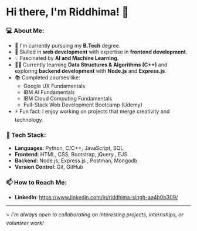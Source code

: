 # Hi there, I'm Riddhima! 👋

### 💻 About Me:
- 🌱 I'm currently pursuing my **B.Tech** degree.
- 🎨 Skilled in **web development** with expertise in **frontend development**.
- 💡 Fascinated by **AI and Machine Learning**.
- 👩‍💻 Currently learning **Data Structures & Algorithms (C++)** and exploring **backend development** with **Node.js** and **Express.js**.
- 📚 Completed courses like:
  - Google UX Fundamentals
  - IBM AI Fundamentals
  - IBM Cloud Computing Fundamentals
  - Full-Stack Web Development Bootcamp (Udemy)
- ⚡ Fun fact: I enjoy working on projects that merge creativity and technology.



### 🚀 Tech Stack:
- **Languages**: Python, C/C++, JavaScript, SQL
- **Frontend**: HTML, CSS, Bootstrap, jQuery , EJS
- **Backend**: Node.js, Express.js , Postman, Mongodb
- **Version Control**: Git, GitHub



### 📫 How to Reach Me:
- **LinkedIn**: https://www.linkedin.com/in/riddhima-singh-aa4b0b309/
 
---


⭐️ _I'm always open to collaborating on interesting projects, internships, or volunteer work!_

